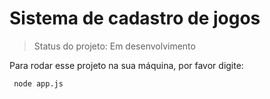<h1>Sistema de cadastro de jogos</h1>

> Status do projeto: Em desenvolvimento

Para rodar esse projeto na sua máquina, por favor digite:

```
 node app.js
 
 ```
